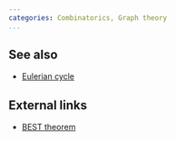 ```yaml
---
categories: Combinatorics, Graph theory
...
```


## See also
* [Eulerian cycle]()

## External links
* [BEST theorem](https://en.wikipedia.org/wiki/BEST_theorem)
